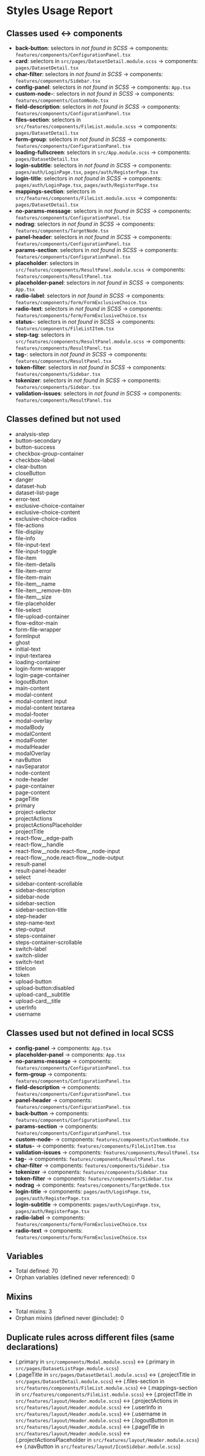 # Styles Usage Report

## Classes used ↔ components

- **back-button**: selectors in _not found in SCSS_ → components: `features/components/ConfigurationPanel.tsx`
- **card**: selectors in `src/pages/DatasetDetail.module.scss` → components: `pages/DatasetDetail.tsx`
- **char-filter**: selectors in _not found in SCSS_ → components: `features/components/Sidebar.tsx`
- **config-panel**: selectors in _not found in SCSS_ → components: `App.tsx`
- **custom-node-**: selectors in _not found in SCSS_ → components: `features/components/CustomNode.tsx`
- **field-description**: selectors in _not found in SCSS_ → components: `features/components/ConfigurationPanel.tsx`
- **files-section**: selectors in `src/features/components/FileList.module.scss` → components: `pages/DatasetDetail.tsx`
- **form-group**: selectors in _not found in SCSS_ → components: `features/components/ConfigurationPanel.tsx`
- **loading-fullscreen**: selectors in `src/App.module.scss` → components: `pages/DatasetDetail.tsx`
- **login-subtitle**: selectors in _not found in SCSS_ → components: `pages/auth/LoginPage.tsx`, `pages/auth/RegisterPage.tsx`
- **login-title**: selectors in _not found in SCSS_ → components: `pages/auth/LoginPage.tsx`, `pages/auth/RegisterPage.tsx`
- **mappings-section**: selectors in `src/features/components/FileList.module.scss` → components: `pages/DatasetDetail.tsx`
- **no-params-message**: selectors in _not found in SCSS_ → components: `features/components/ConfigurationPanel.tsx`
- **nodrag**: selectors in _not found in SCSS_ → components: `features/components/TargetNode.tsx`
- **panel-header**: selectors in _not found in SCSS_ → components: `features/components/ConfigurationPanel.tsx`
- **params-section**: selectors in _not found in SCSS_ → components: `features/components/ConfigurationPanel.tsx`
- **placeholder**: selectors in `src/features/components/ResultPanel.module.scss` → components: `features/components/ResultPanel.tsx`
- **placeholder-panel**: selectors in _not found in SCSS_ → components: `App.tsx`
- **radio-label**: selectors in _not found in SCSS_ → components: `features/components/form/FormExclusiveChoice.tsx`
- **radio-text**: selectors in _not found in SCSS_ → components: `features/components/form/FormExclusiveChoice.tsx`
- **status-**: selectors in _not found in SCSS_ → components: `features/components/FileListItem.tsx`
- **step-tag**: selectors in `src/features/components/ResultPanel.module.scss` → components: `features/components/ResultPanel.tsx`
- **tag-**: selectors in _not found in SCSS_ → components: `features/components/ResultPanel.tsx`
- **token-filter**: selectors in _not found in SCSS_ → components: `features/components/Sidebar.tsx`
- **tokenizer**: selectors in _not found in SCSS_ → components: `features/components/Sidebar.tsx`
- **validation-issues**: selectors in _not found in SCSS_ → components: `features/components/ResultPanel.tsx`

## Classes defined but not used

- analysis-step
- button-secondary
- button-success
- checkbox-group-container
- checkbox-label
- clear-button
- closeButton
- danger
- dataset-hub
- dataset-list-page
- error-text
- exclusive-choice-container
- exclusive-choice-content
- exclusive-choice-radios
- file-actions
- file-display
- file-info
- file-input-text
- file-input-toggle
- file-item
- file-item-details
- file-item-error
- file-item-main
- file-item__name
- file-item__remove-btn
- file-item__size
- file-placeholder
- file-select
- file-upload-container
- flow-editor-main
- form-file-wrapper
- formInput
- ghost
- initial-text
- input-textarea
- loading-container
- login-form-wrapper
- login-page-container
- logoutButton
- main-content
- modal-content
- modal-content input
- modal-content textarea
- modal-footer
- modal-overlay
- modalBody
- modalContent
- modalFooter
- modalHeader
- modalOverlay
- navButton
- navSeparator
- node-content
- node-header
- page-container
- page-content
- pageTitle
- primary
- project-selector
- projectActions
- projectActionsPlaceholder
- projectTitle
- react-flow__edge-path
- react-flow__handle
- react-flow__node.react-flow__node-input
- react-flow__node.react-flow__node-output
- result-panel
- result-panel-header
- select
- sidebar-content-scrollable
- sidebar-description
- sidebar-node
- sidebar-section
- sidebar-section-title
- step-header
- step-name-text
- step-output
- steps-container
- steps-container-scrollable
- switch-label
- switch-slider
- switch-text
- titleIcon
- token
- upload-button
- upload-button:disabled
- upload-card__subtitle
- upload-card__title
- userInfo
- username

## Classes used but not defined in local SCSS

- **config-panel** → components: `App.tsx`
- **placeholder-panel** → components: `App.tsx`
- **no-params-message** → components: `features/components/ConfigurationPanel.tsx`
- **form-group** → components: `features/components/ConfigurationPanel.tsx`
- **field-description** → components: `features/components/ConfigurationPanel.tsx`
- **panel-header** → components: `features/components/ConfigurationPanel.tsx`
- **back-button** → components: `features/components/ConfigurationPanel.tsx`
- **params-section** → components: `features/components/ConfigurationPanel.tsx`
- **custom-node-** → components: `features/components/CustomNode.tsx`
- **status-** → components: `features/components/FileListItem.tsx`
- **validation-issues** → components: `features/components/ResultPanel.tsx`
- **tag-** → components: `features/components/ResultPanel.tsx`
- **char-filter** → components: `features/components/Sidebar.tsx`
- **tokenizer** → components: `features/components/Sidebar.tsx`
- **token-filter** → components: `features/components/Sidebar.tsx`
- **nodrag** → components: `features/components/TargetNode.tsx`
- **login-title** → components: `pages/auth/LoginPage.tsx`, `pages/auth/RegisterPage.tsx`
- **login-subtitle** → components: `pages/auth/LoginPage.tsx`, `pages/auth/RegisterPage.tsx`
- **radio-label** → components: `features/components/form/FormExclusiveChoice.tsx`
- **radio-text** → components: `features/components/form/FormExclusiveChoice.tsx`

## Variables

- Total defined: 70
- Orphan variables (defined never referenced): 0

## Mixins

- Total mixins: 3
- Orphan mixins (defined never @include): 0

## Duplicate rules across different files (same declarations)

- (.primary in `src/components/Modal.module.scss`) ↔ (.primary in `src/pages/DatasetListPage.module.scss`)
- (.pageTitle in `src/pages/DatasetDetail.module.scss`) ↔ (.projectTitle in `src/pages/DatasetDetail.module.scss`) ↔ (.files-section in `src/features/components/FileList.module.scss`) ↔ (.mappings-section in `src/features/components/FileList.module.scss`) ↔ (.projectTitle in `src/features/layout/Header.module.scss`) ↔ (.projectActions in `src/features/layout/Header.module.scss`) ↔ (.userInfo in `src/features/layout/Header.module.scss`) ↔ (.username in `src/features/layout/Header.module.scss`) ↔ (.logoutButton in `src/features/layout/Header.module.scss`) ↔ (.pageTitle in `src/features/layout/Header.module.scss`) ↔ (.projectActionsPlaceholder in `src/features/layout/Header.module.scss`) ↔ (.navButton in `src/features/layout/IconSidebar.module.scss`)